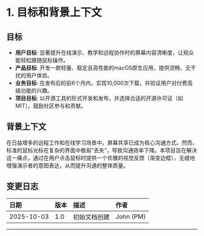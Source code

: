 # 1. 目标和背景上下文

## 目标
* **用户目标**: 显著提升在线演示、教学和远程协作时的屏幕内容清晰度，让观众能轻松跟随鼠标操作。
* **产品目标**: 开发一款轻量、稳定且高性能的macOS原生应用，提供流畅、无干扰的用户体验。
* **业务目标**: 在发布后的前6个月内，实现10,000次下载，并验证用户对付费高级功能的兴趣。
* **项目目标**: 以开源工具的形式开发和发布，并选择合适的开源许可证（如 MIT），鼓励社区参与和贡献。

## 背景上下文
在日益增多的远程工作和在线学习场景中，屏幕共享已成为核心沟通方式。然而，标准的鼠标光标在复杂的界面中极易“丢失”，导致沟通效率下降。本项目旨在解决这一痛点，通过在用户点击鼠标时提供一个优雅的视觉反馈（渐变边框），无缝地增强演示者的意图表达，从而提升沟通的整体质量。

## 变更日志
| 日期 | 版本 | 描述 | 作者 |
| :--- | :--- | :--- | :--- |
| 2025-10-03 | 1.0 | 初始文档创建 | John (PM) |

---
